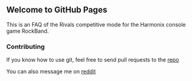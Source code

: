 ## Welcome to GitHub Pages

This is an FAQ of the Rivals competitive mode for the Harmonix console game RockBand.


### Contributing



If you know how to use git, feel free to send pull requests to the [repo](https://github.com/RockbandRivalsFAQ/rockbandrivalsfaq.github.io)

You can also message me on [reddit](https://www.reddit.com/user/_Aglaia_/)

